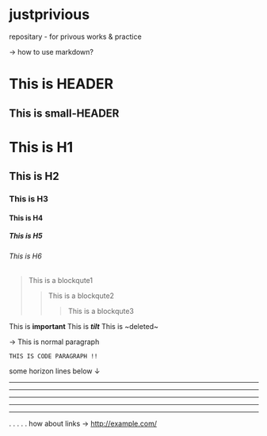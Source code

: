 # justprivious

repositary - for privous works & practice



→ how to use markdown?

This is HEADER
==============
This is small-HEADER
---------------

# This is H1
## This is H2
### This is H3
#### This is H4
##### This is H5
###### This is H6

> This is a blockqute1
>> This is a blockqute2
>>> This is a blockqute3

This is **important**
This is ***tilt***
This is ~deleted~





→ This is normal paragraph
<pre><code>THIS IS CODE PARAGRAPH !!</code></pre>

some horizon lines below ↓
* * *
***
*****
- - -
---------------------------------------
.
.
.
.
.
how about links →
<http://example.com/>
